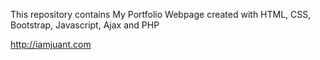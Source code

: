 This repository contains My Portfolio Webpage created with HTML, CSS, Bootstrap, Javascript, Ajax and PHP

http://iamjuant.com
